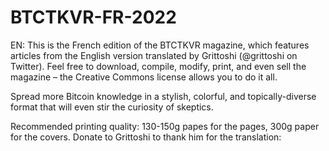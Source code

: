 # BTCTKVR-FR-2022
EN: This is the French edition of the BTCTKVR magazine, which features articles from the English version translated by Grittoshi (@grittoshi on Twitter). Feel free to download, compile, modify, print, and even sell the magazine – the Creative Commons license allows you to do it all. 

Spread more Bitcoin knowledge in a stylish, colorful, and topically-diverse format that will even stir the curiosity of skeptics. 

Recommended printing quality: 130-150g papes for the pages, 300g paper for the covers.
Donate to Grittoshi to thank him for the translation: 
